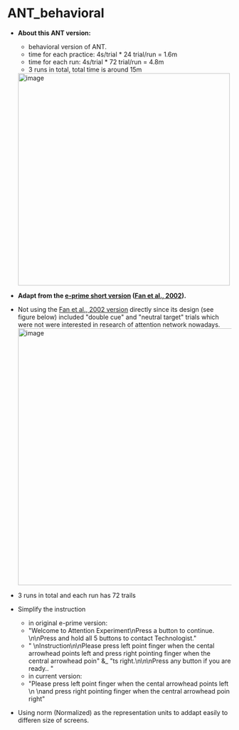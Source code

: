 # ANT_behavioral
* __About this ANT version:__
	- behavioral version of ANT.
	- time for each practice: 4s/trial * 24 trial/run = 1.6m
	- time for each run: 4s/trial * 72 trial/run = 4.8m
	- 3 runs in total, total time is around 15m
	<img width="476" alt="image" src="https://github.com/user-attachments/assets/581bea5b-f24c-4400-ba84-f8f85772cb42">

* __Adapt from the [e-prime short version](http://people.qc.cuny.edu/Faculty/Jin.Fan/Pages/Downloads.aspx) ([Fan et al., 2002](https://www.sciencedirect.com/science/article/abs/pii/S1053811905000984?via%3Dihub)).__
- Not using the [Fan et al., 2002 version](https://pubmed.ncbi.nlm.nih.gov/11970796/) directly since its design (see figure below) included "double cue" and "neutral target" trials which were not were interested in research of attention network nowadays.
  <img width="576" alt="image" src="https://github.com/user-attachments/assets/be9f0e76-d243-4b39-816e-1037bf6152e4">

- 3 runs in total and each run has 72 trails
- Simplify the instruction
	- in original e-prime version:
	- "Welcome to Attention Experiment\nPress a button to continue. \n\nPress and hold all 5 buttons to contact Technologist."
	- " \nInstruction\n\nPlease press left point finger when the cental arrowhead points left and press right pointing finger when the central arrowhead poin" &_ 
				"ts right.\n\n\nPress any button if you are ready.. "
	- in current version:
	- "Please press left point finger when the cental arrowhead points left \n \nand press right pointing finger when the central arrowhead poin right"
- Using norm (Normalized) as the representation units to addapt easily to differen size of screens.

